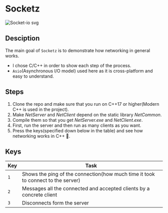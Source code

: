 # Socketz

![Socket-io svg](https://github.com/user-attachments/assets/4fcf7cd7-04d5-4c87-9c5b-2d7c5263e0e1)

Desciption
-

The main goal of `Socketz` is to demonstrate how networking in general works.

-  I chose C/C++ in order to show each step of the process.
-  `Asio`(Asynchronous I/O model) used here as it is cross-platform and easy to understand.

Steps
-

1. Clone the repo and make sure that you run on C++17 or higher(Modern C++ is used in the project).
2. Make *NetServer* and *NetClient* depend on the static library *NetCommon*.
3. Compile them so that you get *NetServer.exe* and *NetClient.exe*.
4. First, run the server and then run as many clients as you want.
5. Press the keys(specified down below in the table) and see how networking works in C++ 🤙.

Keys
-

| Key | Task |
|---|---|
| `1` | Shows the ping of the connection(how much time it took to connect to the server) |
| `2` | Messages all the connected and accepted clients by a concrete client|
| `3` | Disconnects form the server |
